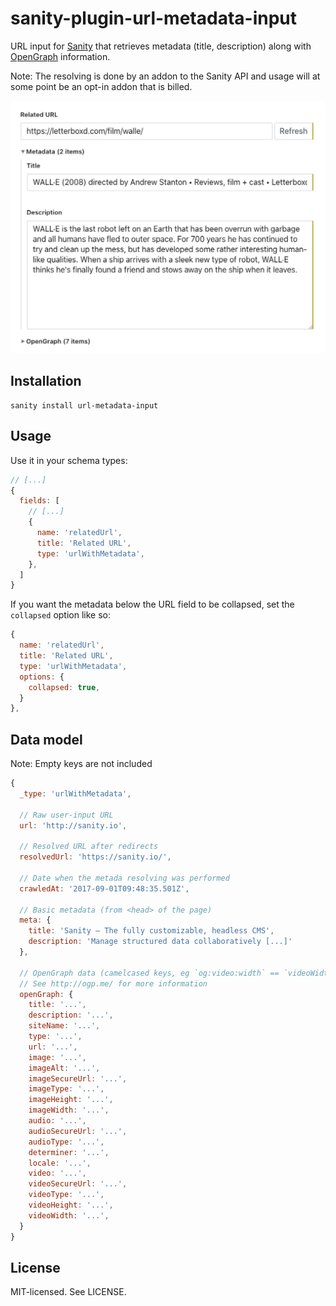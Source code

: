# sanity-plugin-url-metadata-input

URL input for [Sanity](https://sanity.io/) that retrieves metadata (title, description) along with [OpenGraph](http://ogp.me/) information.

Note: The resolving is done by an addon to the Sanity API and usage will at some point be an opt-in addon that is billed.

![Screenshot](screenshot.png)

## Installation

```
sanity install url-metadata-input
```

## Usage

Use it in your schema types:

```js
// [...]
{
  fields: [
    // [...]
    {
      name: 'relatedUrl',
      title: 'Related URL',
      type: 'urlWithMetadata',
    },
  ]
}
```

If you want the metadata below the URL field to be collapsed, set the `collapsed` option like so:

```js
{
  name: 'relatedUrl',
  title: 'Related URL',
  type: 'urlWithMetadata',
  options: {
    collapsed: true,
  }
},
```

## Data model

Note: Empty keys are not included

```js
{
  _type: 'urlWithMetadata',

  // Raw user-input URL
  url: 'http://sanity.io',

  // Resolved URL after redirects
  resolvedUrl: 'https://sanity.io/',

  // Date when the metada resolving was performed
  crawledAt: '2017-09-01T09:48:35.501Z',

  // Basic metadata (from <head> of the page)
  meta: {
    title: 'Sanity – The fully customizable, headless CMS',
    description: 'Manage structured data collaboratively [...]'
  },

  // OpenGraph data (camelcased keys, eg `og:video:width` == `videoWidth`)
  // See http://ogp.me/ for more information
  openGraph: {
    title: '...',
    description: '...',
    siteName: '...',
    type: '...',
    url: '...',
    image: '...',
    imageAlt: '...',
    imageSecureUrl: '...',
    imageType: '...',
    imageHeight: '...',
    imageWidth: '...',
    audio: '...',
    audioSecureUrl: '...',
    audioType: '...',
    determiner: '...',
    locale: '...',
    video: '...',
    videoSecureUrl: '...',
    videoType: '...',
    videoHeight: '...',
    videoWidth: '...',
  }
}
```

## License

MIT-licensed. See LICENSE.

